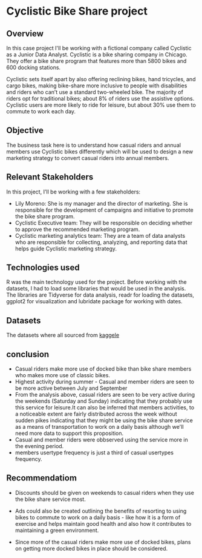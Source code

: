 # Cyclistic  Bike Share project

## Overview
In this case project I'll be working with a fictional company called Cyclistic as a Junior Data Analyst. Cyclistic is a bike sharing company in Chicago. They offer a bike share program that features more than 5800 bikes and 600 docking stations.

Cyclistic sets itself apart by also offering reclining bikes, hand tricycles, and cargo bikes, making bike-share more inclusive to people with disabilities and riders who can’t use a standard two-wheeled bike. The majority of riders opt for traditional bikes; about 8% of riders use the assistive options. Cyclistic users are more likely to ride for leisure, but about 30% use them to commute to work each day.

## Objective
The business task here is to understand how casual riders and annual members use Cyclistic bikes differently which will be used to design a new marketing strategy to convert casual riders into annual members.

## Relevant Stakeholders
In this project, I'll be working with a few stakeholders:

*  Lily Moreno: She is my manager and the director of marketing. She is responsible for the development of campaigns and initiative to promote the bike share program.
*  Cyclistic Executive team: They will be responsible on deciding whether to approve the recommended marketing program.
*  Cyclistic marketing analytics team: They are a team of data analysts who are responsible for collecting, analyzing, and reporting data that helps guide Cyclistic marketing strategy.

## Technologies used
R was the main technology used for the project. Before working with the datasets, I had to load some libraries that would be used in the analysis. The libraries are Tidyverse for data analysis, readr for loading the datasets, ggplot2 for visualization and lubridate package for working with dates.

## Datasets
The datasets where all sourced from [kaggele](kaggle.kernels.output.stanlex33/cyclistic-bike-share-p/path/to/dest)

## conclusion
* Casual riders make more use of docked bike than bike share members who makes more use of classic bikes.
* Highest activity during summer - Casual and member riders are seen to be more active between July and September
* From the analysis above, casual riders are seen to be very active during the weekends (Saturday and Sunday) indicating that they probably use this service for leisure.It can also be inferred that members activities, to a noticeable extent are fairly distributed across the week without sudden pikes indicating that they might be using the bike share service as a means of transportation to work on a daily basis although we'll need more data to support this proposition.
* Casual and member riders were obbserved using the service more in the evening period.
* members usertype frequency is just a third of casual usertypes frequency.

## Recommendatiom
* Discounts should be given on weekends to casual riders when they use the bike share service most.

* Ads could also be created outlining the benefits of resorting to using bikes to commute to work on a daily basis - like how it is a form of exercise and helps maintain good health and also how it contributes to maintaining a green environment.

* Since more of the casual riders make more use of docked bikes, plans on getting more docked bikes in place should be considered.




